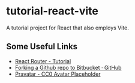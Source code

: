 # tutorial-react-vite
A tutorial project for React that also employs Vite.

## Some Useful Links

- [React Router - Tutorial](https://reactrouter.com/en/main/start/tutorial)
- [Forking a Github repo to Bitbucket · GitHub](https://gist.github.com/sangeeths/9467061#file-github-to-bitbucket
)
- [Pravatar - CC0 Avatar Placeholder](https://pravatar.cc/)
